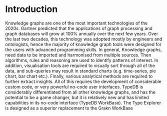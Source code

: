 # Introduction

Knowledge graphs are one of the most important technologies of the 2020s. Gartner predicted that 
the applications of graph processing and graph databases will grow at 100% annually over the next 
few years.
Over the last two decades, this technology was adopted mostly by engineers and ontologists, hence 
the majority of knowledge graph tools were designed for the users with advanced programming 
skills.
In general, Knowledge graphs, need data to be imported and harmonised from multiple sources. 
Then algorithms, rules and reasoning are used to identify patterns of interest. In addition, 
visualisation tools are required to visually sort through all of the data, and sub-queries may result in 
standard charts (e.g. time-series, pie chart, bar chart etc.). Finally, various analytical methods are 
required to further extract insights.
All of this requires the development of considerable custom code, or very powerful no-code user 
interfaces. TypeDB is considerably differentiated from all other knowledge graphs, and has the 
potential to be a game changer, but it is relatively new and has limited capabilities in its no-code 
interface (TypeDB WorkBase).
The Type Explorer is designed as a superior replacement to the Grakn WorkBase
